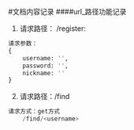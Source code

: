 #文档内容记录
####url_路径功能记录
1. 请求路径： /register:
```python
请求参数：
{
    username: '',
    password: '',
    nickname: ''
}
```
2. 请求路径：/find
```python
请求方式：get方式
    /find/<username>
```
